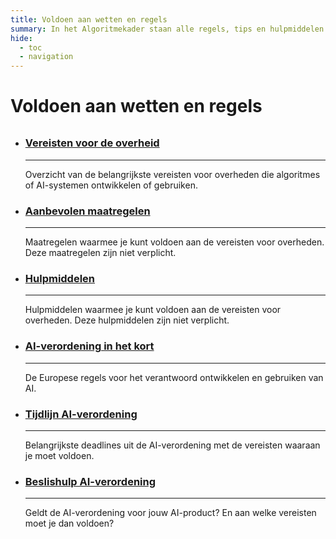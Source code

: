 ```yaml
---
title: Voldoen aan wetten en regels
summary: In het Algoritmekader staan alle regels, tips en hulpmiddelen voor verantwoord gebruik van algoritmes en AI door de overheid.
hide:
  - toc
  - navigation
---
```

# Voldoen aan wetten en regels


<div style="margin-top:32px;" class="grid cards" markdown>

-   ### [Vereisten voor de overheid](vereisten/index.md)

    ---

    Overzicht van de belangrijkste vereisten voor overheden die algoritmes of AI-systemen ontwikkelen of gebruiken.


-   ### [Aanbevolen maatregelen](maatregelen/index.md)

    ---

    Maatregelen waarmee je kunt voldoen aan de vereisten voor overheden. Deze maatregelen zijn niet verplicht.

-   ### [Hulpmiddelen](hulpmiddelen/index.md)

    ---

    Hulpmiddelen waarmee je kunt voldoen aan de vereisten voor overheden. Deze hulpmiddelen zijn niet verplicht.

-   ### [AI-verordening in het kort](ai-verordening.md)

    ---

    De Europese regels voor het verantwoord ontwikkelen en gebruiken van AI.

-   ### [Tijdlijn AI-verordening](tijdlijn-ai-verordening.md)

    ---

    Belangrijkste deadlines uit de AI-verordening met de vereisten waaraan je moet voldoen.

-   ### [Beslishulp AI-verordening](vereisten/index.md)

    ---

    Geldt de AI-verordening voor jouw AI-product? En aan welke vereisten moet je dan voldoen?


</div>
